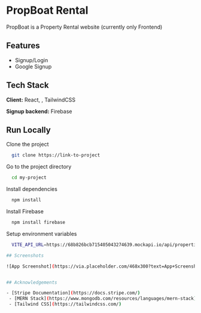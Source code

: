 
# PropBoat Rental

PropBoat is a Property Rental website (currently only Frontend)


## Features

- Signup/Login 
- Google Signup



## Tech Stack

**Client:** React, , TailwindCSS

**Signup backend:** Firebase


## Run Locally

Clone the project

```bash
  git clone https://link-to-project
```

Go to the project directory

```bash
  cd my-project
```

Install dependencies

```bash
  npm install
```

Install Firebase

```bash
  npm install firebase
```

Setup environment variables

```bash
  VITE_API_URL=https://68b826bcb715405043274639.mockapi.io/api/properties/PropertyListing

## Screenshots

![App Screenshot](https://via.placeholder.com/468x300?text=App+Screenshot+Here)


## Acknowledgements

- [Stripe Documentation](https://docs.stripe.com/)
 - [MERN Stack](https://www.mongodb.com/resources/languages/mern-stack)
 - [Tailwind CSS](https://tailwindcss.com/)

